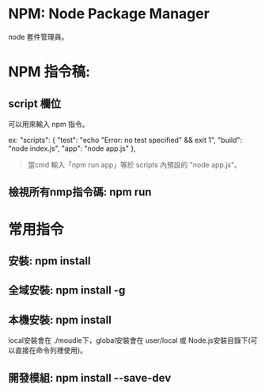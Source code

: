 # NPM: Node Package Manager
node 套件管理員。

# NPM 指令稿:

## script 欄位
可以用來輸入 npm 指令。

ex:
  "scripts": {
    "test": "echo \"Error: no test specified\" && exit 1",
    "build": "node index.js",
    "app": "node app.js"
  },

> 當cmd 輸入「npm run app」等於 scripts 內預設的 "node app.js"。

## 檢視所有nmp指令碼: npm run

# 常用指令
## 安裝: npm install <moudle name>
## 全域安裝: npm install <moudle name> -g
## 本機安裝: npm install <moudle name>
local安裝會在 ./moudle下，global安裝會在 user/local 或 Node.js安裝目錄下(可以直接在命令列裡使用)。

## 開發模組: npm install <moudle name> --save-dev